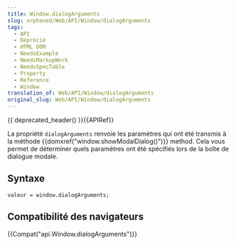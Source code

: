 ```yaml
---
title: Window.dialogArguments
slug: orphaned/Web/API/Window/dialogArguments
tags:
  - API
  - Déprécié
  - HTML DOM
  - NeedsExample
  - NeedsMarkupWork
  - NeedsSpecTable
  - Property
  - Reference
  - Window
translation_of: Web/API/Window/dialogArguments
original_slug: Web/API/Window/dialogArguments
---
```

{{ deprecated_header() }}{{APIRef}}

La propriété `dialogArguments` renvoie les paramètres qui ont été transmis à la méthode {{domxref("window.showModalDialog()")}} method. Cela vous permet de déterminer quels paramètres ont été spécifiés lors de la boîte de dialogue modale.

## Syntaxe

    valeur = window.dialogArguments;

## Compatibilité des navigateurs

{{Compat("api.Window.dialogArguments")}}
